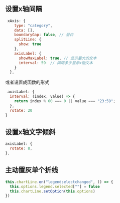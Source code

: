 ## 设置x轴间隔

```js
 xAxis: {
    type: "category",
    data: [],
    boundaryGap: false, // 留白
    splitLine: {
      show: true
    },
    axisLabel: {
      showMaxLabel: true, // 显示最大的文本
      interval: 59  // 间隔多少显示x轴文本
    }
  },
```

或者设置成函数的形式

```js
 axisLabel: {
  interval: (index, value) => {
    return index % 60 === 0 || value === "23:59";
  },
  rotate: 20
}
```

## 设置x轴文字倾斜

```js
axisLabel: {
  rotate: 8,
},
```

## 主动置灰单个折线

```js
this.chartLine.on("legendselectchanged", () => {
  this.options.legend.selected[""] = false
  this.chartLine.setOption(this.options)
})
```
